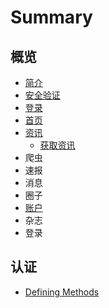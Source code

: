 # Summary

## 概览

* [简介](README.md)
* [安全验证](yan-zheng.md)
* [登录](deng-lu.md)
* [首页](shou-ye.md)
* [资讯](zi-xun.md)
  * [获取资讯](zi-xun/huo-qu-zi-xun.md)
* 爬虫
* 速报
* 消息
* 圈子
* [账户](zhang-hu.md)
* 杂志
* 登录

## 认证

* [Defining Methods](methods.md)

